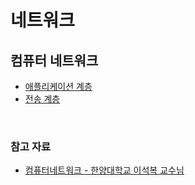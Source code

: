 # 네트워크
## 컴퓨터 네트워크
- [애플리케이션 계층](./OSI_7계층_-_애플리케이션.md)
- [전송 계층](./OSI_7계층_-_전송계층.md)

<br />

### 참고 자료
- [컴퓨터네트워크 - 한양대학교 이석복 교수님](http://www.kocw.net/home/cview.do?cid=6b984f376cfb8f70)
